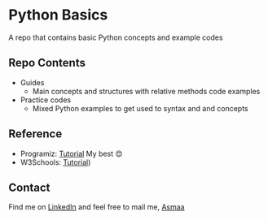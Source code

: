 
# Python Basics
A repo that contains basic Python concepts and example codes

## Repo Contents
* Guides
   * Main concepts and structures with relative methods code examples
* Practice codes
   * Mixed Python examples to get used to syntax and and concepts

## Reference
* Programiz:  [Tutorial](https://www.programiz.com/python-programming) My best :heart_eyes:
* W3Schools:  [Tutorial](https://www.w3schools.com/python/)) 


## Contact
Find me on [LinkedIn](https://www.linkedin.com/in/asmaa-mirkhan/) and feel free to mail me, [Asmaa](mailto:asmaamirkhan.am@gmail.com)

